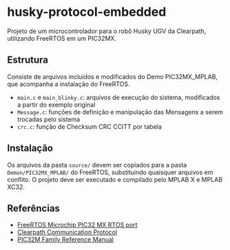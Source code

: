 # husky-protocol-embedded

Projeto de um microcontrolador para o robô Husky UGV da Clearpath, utilizando FreeRTOS em um PIC32MX.

## Estrutura

Consiste de arquivos incluídos e modificados do Demo PIC32MX_MPLAB, que acompanha a instalação do FreeRTOS.

* `main.c` e `main_blinky.c`: arquivos de execução do sistema, modificados a partir do exemplo original
* `Message.c`: funções de definição e manipulação das Mensagens a serem trocadas pelo sistema
* `crc.c`: função de Checksum CRC CCITT por tabela

## Instalação

Os arquivos da pasta `source/` devem ser copiados para a pasta `Demon/PIC32MX_MPLAB/` do FreeRTOS, substituindo quaisquer arquivos em conflito. O projeto deve ser executado e compilado pelo MPLAB X e MPLAB XC32.

## Referências

* [FreeRTOS Microchip PIC32 MX RTOS port](https://www.freertos.org/port_PIC32_MIPS_MK4.html)
* [Clearpath Communication Protocol](https://www.clearpathrobotics.com/assets/downloads/communication_protocols.pdf)
* [PIC32M Family Reference Manual](https://microchipdeveloper.com/32bit:frm)